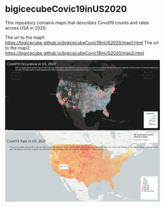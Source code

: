 # bigicecubeCovic19inUS2020
This repository contains maps that describes Covid19 counts and rates across USA in 2020.

The url to the map1: https://bigicecube.github.io/bigicecubeCovic19inUS2020/map1.html
The url to the map2: https://bigicecube.github.io/bigicecubeCovic19inUS2020/map2.html

![Map1](https://github.com/bigicecube/bigicecubeCovic19inUS2020/blob/main/img/map1.png)
![Map2](img\Map2.PNG)
